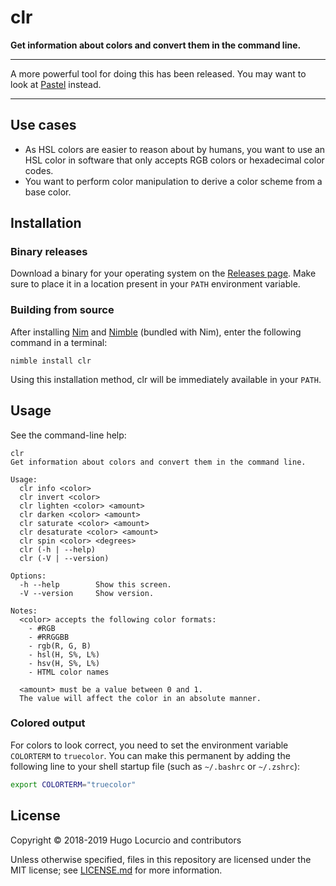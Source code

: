 # clr

**Get information about colors and convert them in the command line.**

___
A more powerful tool for doing this has been released.
You may want to look at [Pastel](https://github.com/sharkdp/pastel) instead.
___

## Use cases

- As HSL colors are easier to reason about by humans, you want to use an
  HSL color in software that only accepts RGB colors or hexadecimal
  color codes.
- You want to perform color manipulation to derive a color scheme from
  a base color.

## Installation

### Binary releases

Download a binary for your operating system on the
[Releases page](https://github.com/Calinou/clr/releases).
Make sure to place it in a location present in your `PATH` environment variable.

### Building from source

After installing [Nim](https://nim-lang.org/)
and [Nimble](https://github.com/nim-lang/nimble) (bundled with Nim),
enter the following command in a terminal:

```text
nimble install clr
```

Using this installation method, clr will be immediately available in your `PATH`.

## Usage

See the command-line help:

```text
clr
Get information about colors and convert them in the command line.

Usage:
  clr info <color>
  clr invert <color>
  clr lighten <color> <amount>
  clr darken <color> <amount>
  clr saturate <color> <amount>
  clr desaturate <color> <amount>
  clr spin <color> <degrees>
  clr (-h | --help)
  clr (-V | --version)

Options:
  -h --help        Show this screen.
  -V --version     Show version.

Notes:
  <color> accepts the following color formats:
    - #RGB
    - #RRGGBB
    - rgb(R, G, B)
    - hsl(H, S%, L%)
    - hsv(H, S%, L%)
    - HTML color names

  <amount> must be a value between 0 and 1.
  The value will affect the color in an absolute manner.
```

### Colored output

For colors to look correct, you need to set the environment variable
`COLORTERM` to `truecolor`. You can make this permanent by adding the following
line to your shell startup file (such as `~/.bashrc` or `~/.zshrc`):

```bash
export COLORTERM="truecolor"
```

## License

Copyright © 2018-2019 Hugo Locurcio and contributors

Unless otherwise specified, files in this repository are licensed under
the MIT license; see [LICENSE.md](LICENSE.md) for more information.
